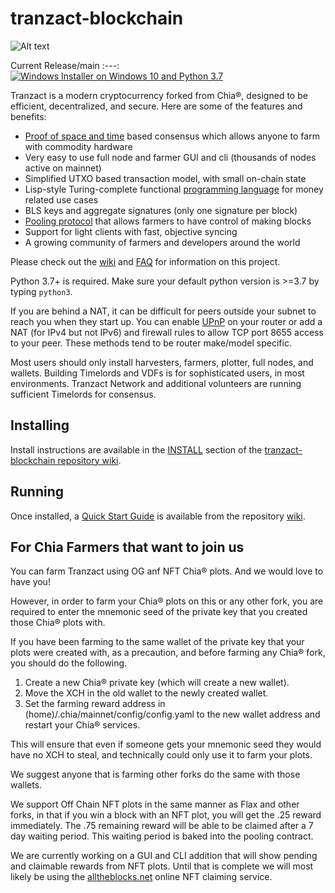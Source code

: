 # tranzact-blockchain

![Alt text](https://tranzact.network/images/logo.png)

Current Release/main 
        :---:          
[![Windows Installer on Windows 10 and Python 3.7](https://github.com/Tranzact-Network/tranzact-blockchain/actions/workflows/build-windows-installer.yml/badge.svg)](https://github.com/Tranzact-Network/tranzact-blockchain/actions/workflows/build-windows-installer.yml)  


Tranzact is a modern cryptocurrency forked from Chia&reg;, designed to be efficient, decentralized, and secure. Here are some of the features and benefits:
* [Proof of space and time](https://docs.google.com/document/d/1tmRIb7lgi4QfKkNaxuKOBHRmwbVlGL4f7EsBDr_5xZE/edit) based consensus which allows anyone to farm with commodity hardware
* Very easy to use full node and farmer GUI and cli (thousands of nodes active on mainnet)
* Simplified UTXO based transaction model, with small on-chain state
* Lisp-style Turing-complete functional [programming language](https://chialisp.com/) for money related use cases
* BLS keys and aggregate signatures (only one signature per block)
* [Pooling protocol](https://github.com/Tranzact-Network/tranzact-blockchain/wiki/Pooling-User-Guide) that allows farmers to have control of making blocks
* Support for light clients with fast, objective syncing
* A growing community of farmers and developers around the world

Please check out the [wiki](https://github.com/Tranzact-Network/tranzact-blockchain/wiki)
and [FAQ](https://github.com/Tranzact-Network/tranzact-blockchain/wiki/FAQ) for
information on this project.

Python 3.7+ is required. Make sure your default python version is >=3.7
by typing `python3`.

If you are behind a NAT, it can be difficult for peers outside your subnet to
reach you when they start up. You can enable
[UPnP](https://www.homenethowto.com/ports-and-nat/upnp-automatic-port-forward/)
on your router or add a NAT (for IPv4 but not IPv6) and firewall rules to allow
TCP port 8655 access to your peer.
These methods tend to be router make/model specific.

Most users should only install harvesters, farmers, plotter, full nodes, and wallets.
Building Timelords and VDFs is for sophisticated users, in most environments.
Tranzact Network and additional volunteers are running sufficient Timelords
for consensus.

## Installing

Install instructions are available in the
[INSTALL](https://github.com/Tranzact-Network/tranzact-blockchain/wiki/INSTALL)
section of the
[tranzact-blockchain repository wiki](https://github.com/Tranzact-Network/tranzact-blockchain/wiki).

## Running

Once installed, a
[Quick Start Guide](https://github.com/Tranzact-Network/tranzact-blockchain/wiki/Quick-Start-Guide)
is available from the repository
[wiki](https://github.com/Tranzact-Network/tranzact-blockchain/wiki).

## For Chia Farmers that want to join us

You can farm Tranzact using OG anf NFT Chia&reg; plots. And we would love to have you! 

However, in order to farm your Chia&reg; plots on this or any other fork, you are required to enter the mnemonic seed of the private key that you created those Chia&reg; plots with.

If you have been farming to the same wallet of the private key that your plots were created with, as a precaution, and before farming any Chia&reg; fork, you should do the following. 

1. Create a new Chia&reg; private key (which will create a new wallet).
2. Move the XCH in the old wallet to the newly created wallet.
3. Set the farming reward address in (home)/.chia/mainnet/config/config.yaml to the new wallet address and restart your Chia&reg; services.

This will ensure that even if someone gets your mnemonic seed they would have no XCH to steal, and technically could only use it to farm your plots.

We suggest anyone that is farming other forks do the same with those wallets.

We support Off Chain NFT plots in the same manner as Flax and other forks, in that if you win a block with an NFT plot, you will get the .25 reward immediately.  The .75 remaining reward will be able to be claimed after a 7 day waiting period.  This waiting period is baked into the pooling contract.

We are currently working on a GUI and CLI addition that will show pending and claimable rewards from NFT plots.  Until that is complete we will most likely be using the [alltheblocks.net](https://alltheblocks.net/) online NFT claiming service.